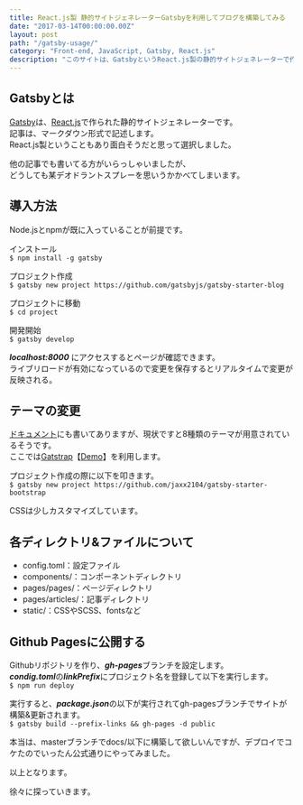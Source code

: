 ```yaml
---
title: React.js製 静的サイトジェネレーターGatsbyを利用してブログを構築してみる
date: "2017-03-14T00:00:00.00Z"
layout: post
path: "/gatsby-usage/"
category: "Front-end, JavaScript, Gatsby, React.js"
description: "このサイトは、GatsbyというReact.js製の静的サイトジェネレーターで作っています。 ここでは、このサイトを構築するまでの手順を書いていきます。"
---
```


## Gatsbyとは
[Gatsby](https://github.com/gatsbyjs/gatsby)は、[React.js](https://facebook.github.io/react/)で作られた静的サイトジェネレーターです。  
記事は、マークダウン形式で記述します。  
React.js製ということもあり面白そうだと思って選択しました。

他の記事でも書いてる方がいらっしゃいましたが、  
どうしても某デオドラントスプレーを思いうかかべてしまいます。

## 導入方法
Node.jsとnpmが既に入っていることが前提です。

インストール  
``
$ npm install -g gatsby
``

プロジェクト作成  
``
$ gatsby new project https://github.com/gatsbyjs/gatsby-starter-blog
``

プロジェクトに移動  
``
$ cd project
``  

開発開始  
``
$ gatsby develop
``

***localhost:8000*** にアクセスするとページが確認できます。  
ライブリロードが有効になっているので変更を保存するとリアルタイムで変更が反映される。


## テーマの変更

[ドキュメント](https://github.com/gatsbyjs/gatsby#gatsby-starters)にも書いてありますが、現状ですと8種類のテーマが用意されているそうです。  
ここでは[Gatstrap](https://github.com/jaxx2104/gatsby-starter-bootstrap)【[Demo](https://jaxx2104.github.io/gatsby-starter-bootstrap/)】を利用します。

プロジェクト作成の際に以下を叩きます。  
``
$ gatsby new project https://github.com/jaxx2104/gatsby-starter-bootstrap
``

CSSは少しカスタマイズしています。


## 各ディレクトリ&ファイルについて
- config.toml：設定ファイル
- components/：コンポーネントディレクトリ  
- pages/pages/：ページディレクトリ  
- pages/articles/：記事ディレクトリ  
- static/：CSSやSCSS、fontsなど


## Github Pagesに公開する
Githubリポジトリを作り、***gh-pages***ブランチを設定します。  
***condig.toml***の***linkPrefix***にプロジェクト名を登録して以下を実行します。  
``
$ npm run deploy
``

実行すると、***package.json***の以下が実行されてgh-pagesブランチでサイトが構築&更新されます。  
``
$ gatsby build --prefix-links && gh-pages -d public
``

本当は、masterブランチでdocs/以下に構築して欲しいんですが、デプロイでコケたのでいったん公式通りにやってみました。

以上となります。

徐々に探っていきます。